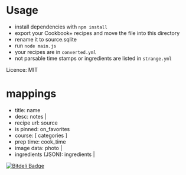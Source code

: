 # Usage

* install dependencies with `npm install`
* export your Cookbook+ recipes and move the file into this directory
* rename it to source.sqlite
* run `node main.js`
* your recipes are in `converted.yml`
* not parsable time stamps or ingredients are listed in `strange.yml`

Licence: MIT

# mappings

* title: name
* desc: notes |
* recipe url: source
* is pinned: on_favorites
* course: [ categories ]
* prep time: cook_time
* image data: photo |
* ingredients (JSON): ingredients |



[![Bitdeli Badge](https://d2weczhvl823v0.cloudfront.net/hoschi/cookbookplus2paprika/trend.png)](https://bitdeli.com/free "Bitdeli Badge")

